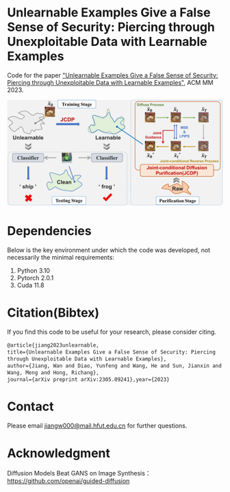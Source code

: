 # Unlearnable Examples Give a False Sense of Security: Piercing through Unexploitable Data with Learnable Examples

Code for the paper ["Unlearnable Examples Give a False Sense of Security: Piercing through Unexploitable Data with Learnable Examples"](https://arxiv.org/abs/2305.09241), ACM MM 2023.

![overview.png](https://github.com/jiangw-0/LE_JCDP/blob/main/imgs/overview.png)

# Dependencies

Below is the key environment under which the code was developed, not necessarily the minimal requirements:

1.  Python 3.10
2.  Pytorch 2.0.1
3.  Cuda 11.8


# 


# Citation(Bibtex)

If you find this code to be useful for your research, please consider citing.

```
@article{jiang2023unlearnable,
title={Unlearnable Examples Give a False Sense of Security: Piercing through Unexploitable Data with Learnable Examples},
author={Jiang, Wan and Diao, Yunfeng and Wang, He and Sun, Jianxin and Wang, Meng and Hong, Richang},
journal={arXiv preprint arXiv:2305.09241},year={2023}
```

# Contact

Please email <jiangw000@mail.hfut.edu.cn> for further questions.

# Acknowledgment

Diffusion Models Beat GANS on Image Synthesis：https://github.com/openai/guided-diffusion
